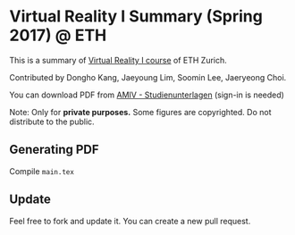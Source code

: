 # Virtual Reality I Summary (Spring 2017) @ ETH

This is a summary of [Virtual Reality I course](https://www.icvr.ethz.ch/education/lectures/vr1/index_EN) of ETH Zurich.

Contributed by Dongho Kang, Jaeyoung Lim, Soomin Lee, Jaeryeong Choi. 

You can download PDF from [AMIV - Studienunterlagen](https://www.amiv.ethz.ch/system/files/studiumsunterlagen/main_2.pdf) (sign-in is needed)

Note: Only for **private purposes.** Some figures are copyrighted. Do not distribute to the public. 

## Generating PDF

Compile ```main.tex```

## Update

Feel free to fork and update it. You can create a new pull request.
